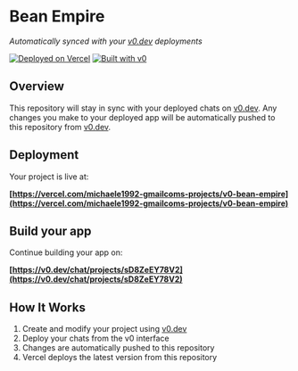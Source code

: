 # Bean Empire

*Automatically synced with your [v0.dev](https://v0.dev) deployments*

[![Deployed on Vercel](https://img.shields.io/badge/Deployed%20on-Vercel-black?style=for-the-badge&logo=vercel)](https://vercel.com/michaele1992-gmailcoms-projects/v0-bean-empire)
[![Built with v0](https://img.shields.io/badge/Built%20with-v0.dev-black?style=for-the-badge)](https://v0.dev/chat/projects/sD8ZeEY78V2)

## Overview

This repository will stay in sync with your deployed chats on [v0.dev](https://v0.dev).
Any changes you make to your deployed app will be automatically pushed to this repository from [v0.dev](https://v0.dev).

## Deployment

Your project is live at:

**[https://vercel.com/michaele1992-gmailcoms-projects/v0-bean-empire](https://vercel.com/michaele1992-gmailcoms-projects/v0-bean-empire)**

## Build your app

Continue building your app on:

**[https://v0.dev/chat/projects/sD8ZeEY78V2](https://v0.dev/chat/projects/sD8ZeEY78V2)**

## How It Works

1. Create and modify your project using [v0.dev](https://v0.dev)
2. Deploy your chats from the v0 interface
3. Changes are automatically pushed to this repository
4. Vercel deploys the latest version from this repository